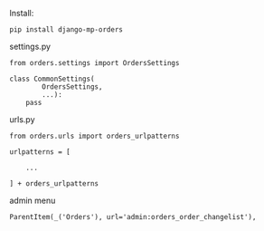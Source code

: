 Install:
```
pip install django-mp-orders
```
settings.py
```
from orders.settings import OrdersSettings
 
class CommonSettings(
        OrdersSettings,
        ...):
    pass

```

urls.py
```
from orders.urls import orders_urlpatterns
 
urlpatterns = [

    ...

] + orders_urlpatterns
```

admin menu
```
ParentItem(_('Orders'), url='admin:orders_order_changelist'),
```
